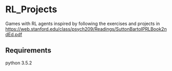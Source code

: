 # RL_Projects
Games with RL agents inspired by following the exercises and projects in https://web.stanford.edu/class/psych209/Readings/SuttonBartoIPRLBook2ndEd.pdf

## Requirements
python 3.5.2

